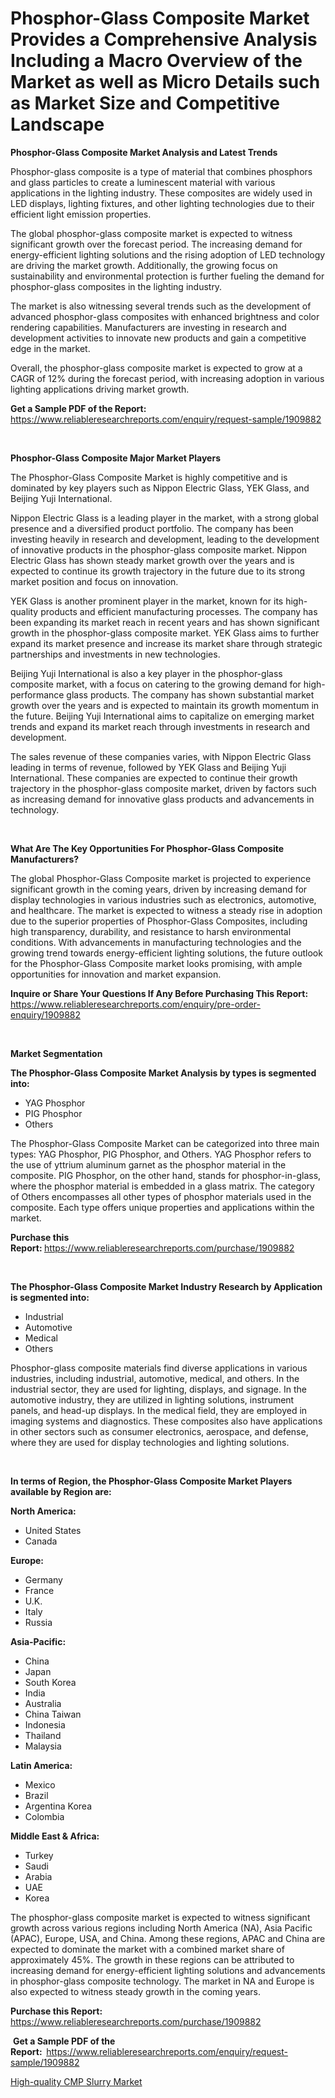 <p><h1>Phosphor-Glass Composite Market Provides a Comprehensive Analysis Including a Macro Overview of the Market as well as Micro Details such as Market Size and Competitive Landscape</h1></p><p><strong>Phosphor-Glass Composite Market Analysis and Latest Trends</strong></p>
<p><p>Phosphor-glass composite is a type of material that combines phosphors and glass particles to create a luminescent material with various applications in the lighting industry. These composites are widely used in LED displays, lighting fixtures, and other lighting technologies due to their efficient light emission properties.</p><p>The global phosphor-glass composite market is expected to witness significant growth over the forecast period. The increasing demand for energy-efficient lighting solutions and the rising adoption of LED technology are driving the market growth. Additionally, the growing focus on sustainability and environmental protection is further fueling the demand for phosphor-glass composites in the lighting industry.</p><p>The market is also witnessing several trends such as the development of advanced phosphor-glass composites with enhanced brightness and color rendering capabilities. Manufacturers are investing in research and development activities to innovate new products and gain a competitive edge in the market.</p><p>Overall, the phosphor-glass composite market is expected to grow at a CAGR of 12% during the forecast period, with increasing adoption in various lighting applications driving market growth.</p></p>
<p><strong>Get a Sample PDF of the Report:&nbsp;</strong> <a href="https://www.reliableresearchreports.com/enquiry/request-sample/1909882">https://www.reliableresearchreports.com/enquiry/request-sample/1909882</a></p>
<p>&nbsp;</p>
<p><strong>Phosphor-Glass Composite Major Market Players</strong></p>
<p><p>The Phosphor-Glass Composite Market is highly competitive and is dominated by key players such as Nippon Electric Glass, YEK Glass, and Beijing Yuji International. </p><p>Nippon Electric Glass is a leading player in the market, with a strong global presence and a diversified product portfolio. The company has been investing heavily in research and development, leading to the development of innovative products in the phosphor-glass composite market. Nippon Electric Glass has shown steady market growth over the years and is expected to continue its growth trajectory in the future due to its strong market position and focus on innovation.</p><p>YEK Glass is another prominent player in the market, known for its high-quality products and efficient manufacturing processes. The company has been expanding its market reach in recent years and has shown significant growth in the phosphor-glass composite market. YEK Glass aims to further expand its market presence and increase its market share through strategic partnerships and investments in new technologies.</p><p>Beijing Yuji International is also a key player in the phosphor-glass composite market, with a focus on catering to the growing demand for high-performance glass products. The company has shown substantial market growth over the years and is expected to maintain its growth momentum in the future. Beijing Yuji International aims to capitalize on emerging market trends and expand its market reach through investments in research and development.</p><p>The sales revenue of these companies varies, with Nippon Electric Glass leading in terms of revenue, followed by YEK Glass and Beijing Yuji International. These companies are expected to continue their growth trajectory in the phosphor-glass composite market, driven by factors such as increasing demand for innovative glass products and advancements in technology.</p></p>
<p>&nbsp;</p>
<p><strong>What Are The Key Opportunities For Phosphor-Glass Composite Manufacturers?</strong></p>
<p><p>The global Phosphor-Glass Composite market is projected to experience significant growth in the coming years, driven by increasing demand for display technologies in various industries such as electronics, automotive, and healthcare. The market is expected to witness a steady rise in adoption due to the superior properties of Phosphor-Glass Composites, including high transparency, durability, and resistance to harsh environmental conditions. With advancements in manufacturing technologies and the growing trend towards energy-efficient lighting solutions, the future outlook for the Phosphor-Glass Composite market looks promising, with ample opportunities for innovation and market expansion.</p></p>
<p><strong>Inquire or Share Your Questions If Any Before Purchasing This Report:</strong> <a href="https://www.reliableresearchreports.com/enquiry/pre-order-enquiry/1909882">https://www.reliableresearchreports.com/enquiry/pre-order-enquiry/1909882</a></p>
<p>&nbsp;</p>
<p><strong>Market Segmentation</strong></p>
<p><strong>The Phosphor-Glass Composite Market Analysis by types is segmented into:</strong></p>
<p><ul><li>YAG Phosphor</li><li>PIG Phosphor</li><li>Others</li></ul></p>
<p><p>The Phosphor-Glass Composite Market can be categorized into three main types: YAG Phosphor, PIG Phosphor, and Others. YAG Phosphor refers to the use of yttrium aluminum garnet as the phosphor material in the composite. PIG Phosphor, on the other hand, stands for phosphor-in-glass, where the phosphor material is embedded in a glass matrix. The category of Others encompasses all other types of phosphor materials used in the composite. Each type offers unique properties and applications within the market.</p></p>
<p><strong>Purchase this Report:&nbsp;</strong><a href="https://www.reliableresearchreports.com/purchase/1909882">https://www.reliableresearchreports.com/purchase/1909882</a></p>
<p>&nbsp;</p>
<p><strong>The Phosphor-Glass Composite Market Industry Research by Application is segmented into:</strong></p>
<p><ul><li>Industrial</li><li>Automotive</li><li>Medical</li><li>Others</li></ul></p>
<p><p>Phosphor-glass composite materials find diverse applications in various industries, including industrial, automotive, medical, and others. In the industrial sector, they are used for lighting, displays, and signage. In the automotive industry, they are utilized in lighting solutions, instrument panels, and head-up displays. In the medical field, they are employed in imaging systems and diagnostics. These composites also have applications in other sectors such as consumer electronics, aerospace, and defense, where they are used for display technologies and lighting solutions.</p></p>
<p>&nbsp;</p>
<p><strong>In terms of Region, the Phosphor-Glass Composite Market Players available by Region are:</strong></p>
<p>
    <p> <strong> North America: </strong>
        <ul>
            <li>United States</li>
            <li>Canada</li>
        </ul>
        </p> 
    <p> <strong> Europe: </strong>
        <ul>
            <li>Germany</li>
            <li>France</li>
            <li>U.K.</li>
            <li>Italy</li>
            <li>Russia</li>
        </ul>
        </p> 
    <p> <strong> Asia-Pacific: </strong>
        <ul>
            <li>China</li>
            <li>Japan</li>
            <li>South Korea</li>
            <li>India</li>
            <li>Australia</li>
            <li>China Taiwan</li>
            <li>Indonesia</li>
            <li>Thailand</li>
            <li>Malaysia</li>
        </ul>
        </p> 
    <p> <strong> Latin America: </strong>
        <ul>
            <li>Mexico</li>
            <li>Brazil</li>
            <li>Argentina Korea</li>
            <li>Colombia</li>
        </ul>
        </p> 
    <p> <strong> Middle East & Africa: </strong>
        <ul>
            <li>Turkey</li>
            <li>Saudi</li>
            <li>Arabia</li>
            <li>UAE</li>
            <li>Korea</li>
        </ul>
    </p>
    </p>
<p><p>The phosphor-glass composite market is expected to witness significant growth across various regions including North America (NA), Asia Pacific (APAC), Europe, USA, and China. Among these regions, APAC and China are expected to dominate the market with a combined market share of approximately 45%. The growth in these regions can be attributed to increasing demand for energy-efficient lighting solutions and advancements in phosphor-glass composite technology. The market in NA and Europe is also expected to witness steady growth in the coming years.</p></p>
<p><strong>Purchase this Report: </strong><a href="https://www.reliableresearchreports.com/purchase/1909882">https://www.reliableresearchreports.com/purchase/1909882</a></p>
<p>&nbsp;<strong>Get a Sample PDF of the Report:&nbsp;&nbsp;</strong><a href="https://www.reliableresearchreports.com/enquiry/request-sample/1909882">https://www.reliableresearchreports.com/enquiry/request-sample/1909882</a></p>
<p><strong></strong></p>
<p><p><a href="https://github.com/juancolorado15/Market-Research-Report-List-1/blob/main/high-quality-cmp-slurry-market.md">High-quality CMP Slurry Market</a></p></p>